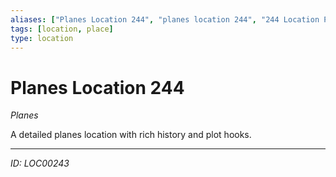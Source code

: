 ```yaml
---
aliases: ["Planes Location 244", "planes location 244", "244 Location Planes"]
tags: [location, place]
type: location
---
```


# Planes Location 244

*Planes*

A detailed planes location with rich history and plot hooks.

---
*ID: LOC00243*
